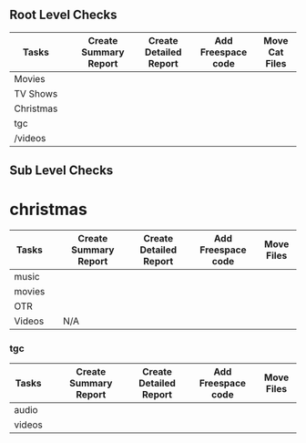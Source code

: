## Root Level Checks

| Tasks     |     | Create Summary Report | Create Detailed Report | Add Freespace code | Move Cat Files |
| --------- | --- | --------------------- | ---------------------- | ------------------ | -------------- |
| Movies    |     |                       |                        |                    |                |
| TV Shows  |     |                       |                        |                    |                |
| Christmas |     |                       |                        |                    |                |
| tgc       |     |                       |                        |                    |                |
| /videos   |     |                       |                        |                    |                |

## Sub Level Checks

# christmas

| Tasks  |     | Create Summary Report | Create Detailed Report | Add Freespace code | Move Files |
| ------ | --- | --------------------- | ---------------------- | ------------------ | ---------- |
| music  |     |                       |                        |                    |            |
| movies |     |                       |                        |                    |            |
| OTR    |     |                       |                        |                    |            |
| Videos |     | N/A                   |                        |                    |            |

### tgc

| Tasks  |     | Create Summary Report | Create Detailed Report | Add Freespace code | Move Files |
| ------ | --- | --------------------- | ---------------------- | ------------------ | ---------- |
| audio  |     |                       |                        |                    |            |
| videos |     |                       |                        |                    |            |
